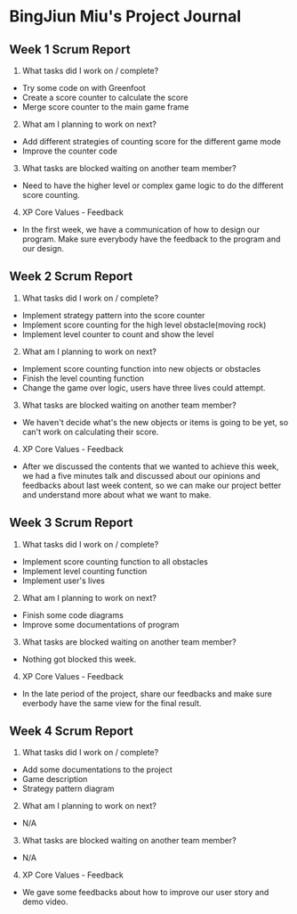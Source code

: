 # BingJiun Miu's Project Journal

## Week 1 Scrum Report
1. What tasks did I work on / complete?
  - Try some code on with Greenfoot
  - Create a score counter to calculate the score
  - Merge score counter to the main game frame

2. What am I planning to work on next?
  - Add different strategies of counting score for the different game mode
  - Improve the counter code
  
3. What tasks are blocked waiting on another team member?
  - Need to have the higher level or complex game logic to do the different score counting.

4. XP Core Values - Feedback
  - In the first week, we have a communication of how to design our program. Make sure everybody have the feedback to the program and our design.

## Week 2 Scrum Report
1. What tasks did I work on / complete?
  - Implement strategy pattern into the score counter
  - Implement score counting for the high level obstacle(moving rock)
  - Implement level counter to count and show the level

2. What am I planning to work on next?
  - Implement score counting function into new objects or obstacles
  - Finish the level counting function
  - Change the game over logic, users have three lives could attempt.
3. What tasks are blocked waiting on another team member?
  - We haven't decide what's the new objects or items is going to be yet, so can't work on calculating their score.
  
4. XP Core Values - Feedback
  - After we discussed the contents that we wanted to achieve this week, we had a five minutes talk and discussed about our opinions and feedbacks about last week content, so we can make our project better and understand more about what we want to make. 
## Week 3 Scrum Report
1. What tasks did I work on / complete?
  - Implement score counting function to all obstacles
  - Implement level counting function
  - Implement user's lives
2. What am I planning to work on next?
  - Finish some code diagrams
  - Improve some documentations of program
3. What tasks are blocked waiting on another team member?
  - Nothing got blocked this week.
4. XP Core Values - Feedback
  - In the late period of the project, share our feedbacks and make sure everbody have the same view for the final result.
## Week 4 Scrum Report
1. What tasks did I work on / complete?
  - Add some documentations to the project
  - Game description
  - Strategy pattern diagram
2. What am I planning to work on next?
  - N/A
3. What tasks are blocked waiting on another team member?
  - N/A
4. XP Core Values - Feedback
  - We gave some feedbacks about how to improve our user story and demo video.
